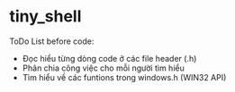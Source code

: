 # tiny_shell
ToDo List before code:
+ Đọc hiểu từng dòng code ở các file header (.h)
+ Phân chia công việc cho mỗi người tìm hiểu
+ Tìm hiểu về các funtions trong windows.h (WIN32 API)
